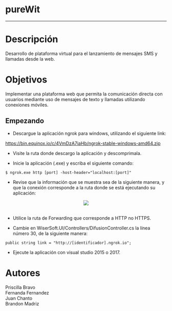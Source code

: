 # pureWit
----------------------------------------------------------------------------------------------------------------------------------------
# Descripción
Desarrollo de plataforma virtual para el lanzamiento de mensajes SMS y llamadas desde la web.

# Objetivos
Implementar una plataforma web que permita la comunicación directa con usuarios mediante uso de mensajes de texto y llamadas utilizando
conexiones móviles.

Empezando
---------------

- Descargue la aplicación ngrok para windows, utilizando el siguiente link:

https://bin.equinox.io/c/4VmDzA7iaHb/ngrok-stable-windows-amd64.zip

- Visite la ruta donde descargo la aplicación y descomprimala.

- Inicie la aplicación (.exe) y escriba el siguiente comando:
```
$ ngrok.exe http [port] -host-header="localhost:[port]"
```

- Revise que la información que se muestra sea de la siguiente manera, y que la conexión corresponde a la ruta donde se está ejecutando su aplicación:
<div align="center">
  <img src="https://docs.kentico.com/download/attachments/72976069/image2017-3-30_15-52-14.png?version=1&modificationDate=1490881934994&api=v2"><br><br>
</div>


- Utilice la ruta de Forwarding que corresponde a HTTP no HTTPS.


- Cambie en WiserSoft.UI/Controllers/DifusionController.cs la línea número 30, de la siguiente manera:
```
public string link = "http://[identificador].ngrok.io";
```

- Ejecute la aplicación con visual studio 2015 o 2017.

# Autores
Priscilla Bravo <br>
Fernanda Fernandez <br>
Juan Chanto <br>
Brandon Madriz <br>
